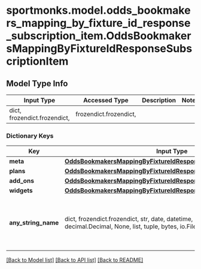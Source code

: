 # sportmonks.model.odds_bookmakers_mapping_by_fixture_id_response_subscription_item.OddsBookmakersMappingByFixtureIdResponseSubscriptionItem

## Model Type Info
Input Type | Accessed Type | Description | Notes
------------ | ------------- | ------------- | -------------
dict, frozendict.frozendict,  | frozendict.frozendict,  |  | 

### Dictionary Keys
Key | Input Type | Accessed Type | Description | Notes
------------ | ------------- | ------------- | ------------- | -------------
**meta** | [**OddsBookmakersMappingByFixtureIdResponseSubscriptionItemMeta**](OddsBookmakersMappingByFixtureIdResponseSubscriptionItemMeta.md) | [**OddsBookmakersMappingByFixtureIdResponseSubscriptionItemMeta**](OddsBookmakersMappingByFixtureIdResponseSubscriptionItemMeta.md) |  | [optional] 
**plans** | [**OddsBookmakersMappingByFixtureIdResponseSubscriptionItemPlans**](OddsBookmakersMappingByFixtureIdResponseSubscriptionItemPlans.md) | [**OddsBookmakersMappingByFixtureIdResponseSubscriptionItemPlans**](OddsBookmakersMappingByFixtureIdResponseSubscriptionItemPlans.md) |  | [optional] 
**add_ons** | [**OddsBookmakersMappingByFixtureIdResponseSubscriptionItemAddOns**](OddsBookmakersMappingByFixtureIdResponseSubscriptionItemAddOns.md) | [**OddsBookmakersMappingByFixtureIdResponseSubscriptionItemAddOns**](OddsBookmakersMappingByFixtureIdResponseSubscriptionItemAddOns.md) |  | [optional] 
**widgets** | [**OddsBookmakersMappingByFixtureIdResponseSubscriptionItemWidgets**](OddsBookmakersMappingByFixtureIdResponseSubscriptionItemWidgets.md) | [**OddsBookmakersMappingByFixtureIdResponseSubscriptionItemWidgets**](OddsBookmakersMappingByFixtureIdResponseSubscriptionItemWidgets.md) |  | [optional] 
**any_string_name** | dict, frozendict.frozendict, str, date, datetime, int, float, bool, decimal.Decimal, None, list, tuple, bytes, io.FileIO, io.BufferedReader | frozendict.frozendict, str, BoolClass, decimal.Decimal, NoneClass, tuple, bytes, FileIO | any string name can be used but the value must be the correct type | [optional]

[[Back to Model list]](../../README.md#documentation-for-models) [[Back to API list]](../../README.md#documentation-for-api-endpoints) [[Back to README]](../../README.md)

